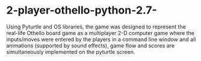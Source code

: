 # 2-player-othello-python-2.7-
Using Pyturtle and OS libraries, the game was designed to represent the real-life Othello board game as a multiplayer 2-D computer game where the inputs/moves were entered by the players in a command line window and all animations (supported by sound effects), game flow and scores are simultaneously implemented on the pyturtle screen.
